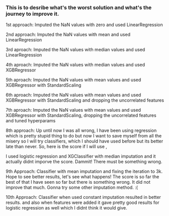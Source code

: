 ### This is to desribe what's the worst solution and what's the journey to improve it.

1st approach: Imputed the NaN values with zero and used LinearRegression

2nd approach: Imputed the NaN values with mean and used LinearRegression

3rd aproach: Imputed the NaN values with median values and used LinearRegression

4th aproach: Imputed the NaN values with median values and used XGBRegressor

5th aproach: Imputed the NaN values with mean values and used XGBRegressor with StandardScaling

6th aproach: Imputed the NaN values with mean values and used XGBRegressor with StandardScaling and dropping the uncorrelated features

7th aproach: Imputed the NaN values with mean values and used XGBRegressor with StandardScaling, dropping the uncorrelated features and tuned hyperparams

8th approach: Up until now I was all wrong, I have been using regression which is pretty stupid thing to do but now I want to save myself from all the misery so I will try classifiers, which I should have used before but its better late than never. So, here is the score if I will use ,

I used logistic regression and XGClassifier with median imputation and it actually didnt imporve the score. Dammit!
There must be something wrong. 

9th Approach: Classifier with mean imputation and fixing the iteration to 3k. Hope to see better results, let's see what happens! The score is so far the best of that I have seen so far but there is something wrong. It did not improve that much. Gonna try some other imputation method. :(

10th Approach: Classifier when used constant imputation resulted in better results. and also when features were added it gave pretty good results for logistic regression as well which I didnt think it would give. 



